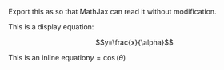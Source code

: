 ---
---
Export this as so that MathJax can read it without modification.

This is a display equation:

$$y=\frac{x}{\alpha}$$

This is an inline equation$y=\cos(\theta)$
